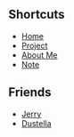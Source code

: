## Shortcuts
- [Home](/)
- [Project](/project)
- [About Me](/about)
- [Note](/note)
## Friends
- [Jerry](https://jerryhome.i2phides.me/)
- [Dustella](https://www.dustella.net/)

<iframe id="player" style="display: none;" frameborder="no" border="0" marginwidth="0" marginheight="0" width=100% height=110 src="//music.163.com/outchain/player?type=0&id=12875647653&auto=0&height=90"></iframe>
<script>
    var player = document.getElementById('player');
    player.style.display = 'block';
</script>